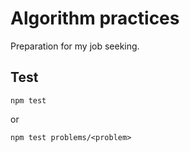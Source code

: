 # Algorithm practices

Preparation for my job seeking.

## Test

```shell
npm test
```

or

```shell
npm test problems/<problem>
```